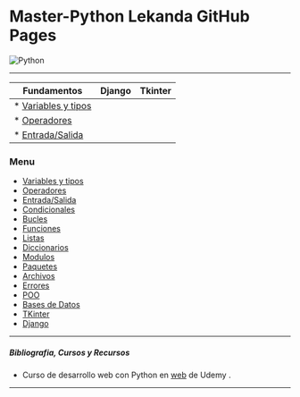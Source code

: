 # Master-Python Lekanda GitHub Pages
![Python](imagenes/python.ico)


---

|               Fundamentos                   |                   Django                |                   Tkinter                      |
|               -----------                   |                   ------                |                   -------                      |
|  * [Variables y tipos](variables_tipo.md)   |                                         |                                                |
|  * [Operadores](operadores.md)              |                                         |                                                |
|  * [Entrada/Salida](entrada-salida.md)      |                                         |                                                |



<script src="https://gist.github.com/Lekanda/61672ea2aac2d211add680dedd9e0504.js"></script>



### Menu    
* [Variables y tipos](variables_tipo.md)
* [Operadores](operadores.md)
* [Entrada/Salida](entrada-salida.md)
* [Condicionales](condicionales.md)
* [Bucles](bucles.md)
* [Funciones](funciones.md)
* [Listas](listas.md)
* [Diccionarios](diccionarios.md)
* [Modulos](modulos.md)
* [Paquetes](paquetes.md)
* [Archivos](archivos.md)
* [Errores](errores.md)
* [POO](poo.md)
* [Bases de Datos](db.md)
* [TKinter](tkinter.md)
* [Django](django.md)


---


##### Bibliografia, Cursos y Recursos   
- Curso de desarrollo web con Python en [web](https://www.udemy.com/course/master-en-python-aprender-python-django-flask-y-tkinter/) de Udemy .


---   
